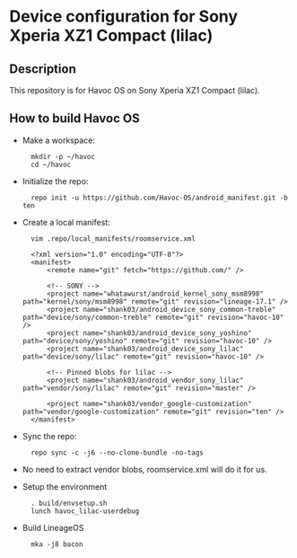 Device configuration for Sony Xperia XZ1 Compact (lilac)
========================================================

Description
-----------

This repository is for Havoc OS on Sony Xperia XZ1 Compact (lilac).

How to build Havoc OS
----------------------

* Make a workspace:

        mkdir -p ~/havoc
        cd ~/havoc

* Initialize the repo:

        repo init -u https://github.com/Havoc-OS/android_manifest.git -b ten

* Create a local manifest:

        vim .repo/local_manifests/roomservice.xml

        <?xml version="1.0" encoding="UTF-8"?>
        <manifest>
            <remote name="git" fetch="https://github.com/" />

            <!-- SONY -->
            <project name="whatawurst/android_kernel_sony_msm8998" path="kernel/sony/msm8998" remote="git" revision="lineage-17.1" />
            <project name="shank03/android_device_sony_common-treble" path="device/sony/common-treble" remote="git" revision="havoc-10" />
            <project name="shank03/android_device_sony_yoshino" path="device/sony/yoshino" remote="git" revision="havoc-10" />
            <project name="shank03/android_device_sony_lilac" path="device/sony/lilac" remote="git" revision="havoc-10" />

            <!-- Pinned blobs for lilac -->
            <project name="shank03/android_vendor_sony_lilac" path="vendor/sony/lilac" remote="git" revision="master" />

            <project name="shank03/vendor_google-customization" path="vendor/google-customization" remote="git" revision="ten" />
        </manifest>

* Sync the repo:

        repo sync -c -j6 --no-clone-bundle -no-tags

* No need to extract vendor blobs, roomservice.xml will do it for us.

* Setup the environment

        . build/envsetup.sh
        lunch havoc_lilac-userdebug

* Build LineageOS

        mka -j8 bacon
